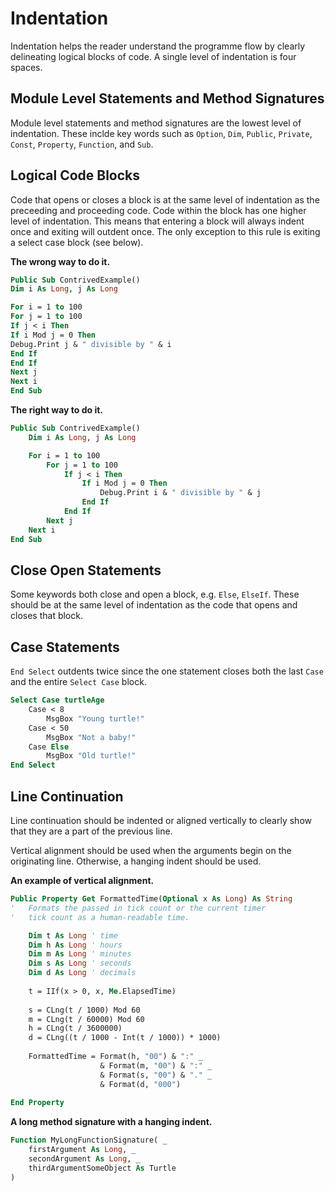 # Indentation

Indentation helps the reader understand the programme flow by clearly delineating logical blocks of code. A single level of indentation is four spaces.

## Module Level Statements and Method Signatures

Module level statements and method signatures are the lowest level of indentation. These inclde key words such as `Option`, `Dim`, `Public`, `Private`, `Const`, `Property`, `Function`, and `Sub`.

## Logical Code Blocks

Code that opens or closes a block is at the same level of indentation as the preceeding and proceeding code. Code within the block has one higher level of indentation. This means that entering a block will always indent once and exiting will outdent once. The only exception to this rule is exiting a select case block (see below).

**The wrong way to do it.**

```vb
Public Sub ContrivedExample()
Dim i As Long, j As Long

For i = 1 to 100
For j = 1 to 100
If j < i Then
If i Mod j = 0 Then
Debug.Print j & " divisible by " & i
End If
End If
Next j
Next i
End Sub
```

**The right way to do it.**

```vb
Public Sub ContrivedExample()
    Dim i As Long, j As Long

    For i = 1 to 100
        For j = 1 to 100
            If j < i Then
                If i Mod j = 0 Then
                    Debug.Print i & " divisible by " & j
                End If
            End If
        Next j
    Next i
End Sub
```

## Close Open Statements

Some keywords both close and open a block, e.g. `Else`, `ElseIf`. These should be at the same level of indentation as the code that opens and closes that block.

## Case Statements

`End Select` outdents twice since the one statement closes both the last `Case` and the entire `Select Case` block.

```vb
Select Case turtleAge
    Case < 8
        MsgBox "Young turtle!"
    Case < 50
        MsgBox "Not a baby!"
    Case Else
        MsgBox "Old turtle!"
End Select
```

## Line Continuation

Line continuation should be indented or aligned vertically to clearly show that they are a part of the previous line.

Vertical alignment should be used when the arguments begin on the originating line. Otherwise, a hanging indent should be used.

**An example of vertical alignment.**

```vb
Public Property Get FormattedTime(Optional x As Long) As String
'   Formats the passed in tick count or the current timer
'   tick count as a human-readable time.

    Dim t As Long ' time
    Dim h As Long ' hours
    Dim m As Long ' minutes
    Dim s As Long ' seconds
    Dim d As Long ' decimals
    
    t = IIf(x > 0, x, Me.ElapsedTime)
    
    s = CLng(t / 1000) Mod 60
    m = CLng(t / 60000) Mod 60
    h = CLng(t / 3600000)
    d = CLng((t / 1000 - Int(t / 1000)) * 1000)
    
    FormattedTime = Format(h, "00") & ":" _
                    & Format(m, "00") & ":" _
                    & Format(s, "00") & "." _
                    & Format(d, "000")
    
End Property
```

**A long method signature with a hanging indent.**

```vb
Function MyLongFunctionSignature( _
    firstArgument As Long, _
    secondArgument As Long, _
    thirdArgumentSomeObject As Turtle
)
```
